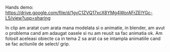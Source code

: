 
Hands demo: https://drive.google.com/file/d/1gyC1ZVQ17xcX8YMg4WorAFrZElYGc-L5/view?usp=sharing

In clip am aratat cum arata mana modelata si o animatie, in blender, am avut o problema cand am adaugat oasele si nu am reusit sa fac animatia ok. Am folosit aceleasi obiecte ca in tema 2 sa arat ca se intampla animatiile cand se fac actiunile de select/ grip.  